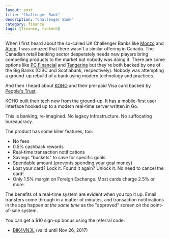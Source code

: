 ```yaml
---
layout: post
title: "Challenger Bank"
description: "Challenger Bank"
category: finance
tags: [finance, fintech]
---
```


When I first heard about the so-called UK Challenger Banks like [Monzo](https://monzo.com/) and [Atom](https://www.atombank.co.uk/), I was amazed that there wasn't a similar offering in Canada.  The Canadian retail banking sector desperately needs new players bring compelling products to the market but nobody was doing it. There are some options like [PC Financial](https://www.pcfinancial.ca/) and [Tangerine](http://tangerine.ca) but they're both backed by one of the Big Banks (CIBC and Scotiabank, respectively).  Nobody was attempting a ground-up rebuild of a bank using modern technology and practices.

And then I heard about [KOHO](https://app.koho.ca/referral/BIK4VN3L) and their pre-paid Visa card backed by [People's Trust](http://www.peoplestrust.com/en/).

KOHO built their tech new from the ground-up. It has a mobile-first user interface hooked up to a modern real-time server written in Go.

This is banking, re-imagined. No legacy infrastructure. No suffocating bureaucracy.

The product has some killer features, too:

- No fees
- 0.5% cashback rewards
- Real-time transaction notifications
- Savings "buckets" to save for specific goals
- Spendable amount (prevents spending your goal money)
- Lost your card? Lock it. Found it again? Unlock it. No need to cancel the card!
- Only 1.5% margin on Foreign Exchange. Most cards charge 2.5% or more.

The benefits of a real-time system are evident when you top it up. Email transfers come through in a matter of minutes, and transaction notifications in the app happen _at the same time_ as the "approved" screen on the point-of-sale system.

You can get a $10 sign-up bonus using the referral code:

- [BIK4VN3L](https://app.koho.ca/refferal/BIK4VN3L) (valid until Nov 26, 2017)
